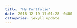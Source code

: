 ```yaml
---
title: "My Portfolio"
date: 2018-12-19 17:01:28 -0400
categories: jekyll update
---
```

[소화전 관리 시스템 앱]: https://docs.google.com/document/d/1KX_BixCCFoaSpoYGtG6b_ZwFatvxewuz3NnP6GqU3zY/edit?usp=sharing
[피프틴 - 고양시 공공자전거 앱]: https://docs.google.com/document/d/1U-uKjBs1RBci0g39e74jSJXbkomlNAxV12-2A6oJ_Yk/edit?usp=sharing
[음성서점 앱]: https://docs.google.com/document/d/1kLTDxwUEVJ-w6AsLGrQOngWpCmjt_qUlPeM8HtouIOE/edit?usp=sharing
[김집사 앱]: https://docs.google.com/document/d/18iaBk4PsMue8R1FCIJEUoUKUXijUE0JHrQsaNnwscbg/edit?usp=sharing
[휴대폰 사진 인화 앱]: https://docs.google.com/document/d/15tg8jrKacrVfa-DyfqBHW9SYklAfTwIQINq4NdeRgTc/edit?usp=sharing
[코닥 포토 프린터 관리자 앱]: https://docs.google.com/document/d/1z8nK9us8HQ3Frlv9-FivAbvzQXEYStiSAWdKsNQjmj0/edit?usp=sharing
[법무부 성범죄자 발찌 제어 앱]: https://docs.google.com/document/d/1o3FhpNjL5oWtqwsOQokjoS8SmgAIWcea615V_E5kJBY/edit?usp=sharing
[harvit 앱 with Hdac]: https://docs.google.com/document/d/1EN_j7yemxiGE6UgrgBkFEGqp32nz3C_-CsFg0mwrcNs/edit?usp=sharing
[harvit 앱 with EOS]: https://docs.google.com/document/d/1Bnf0BYcQKAveIvNSUAMUpJGnoqubJ5zYZDjR-xjf8E4/edit?usp=sharing
[harvit 이더리움 토큰]: https://docs.google.com/document/d/1bZ1MSmVLtH5xOFlIs7aniJdjszZZQoNwBNBwOz8v-mw/edit?usp=sharing
[클리커(ClickR) Quick Launcher 앱]: https://docs.google.com/document/d/1Xc5EDp2XUcf4Kxzkn4i5M2yGeXARRzPAHG8y-ZZ7Kmg/edit?usp=sharing
[Power On Software (Bootloader) 앱]: https://docs.google.com/document/d/1DvzbGL97WdIwjZi80mZdbtrBHvhydEw-L4-RUJyvwFQ/edit?usp=sharing
